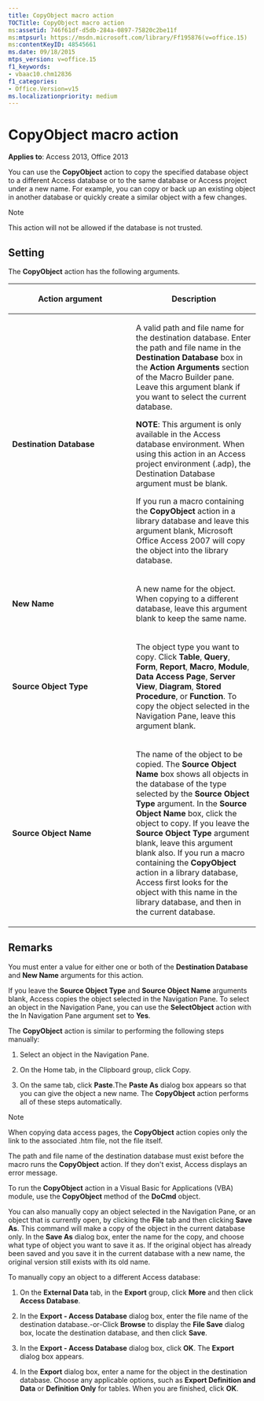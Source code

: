 ```yaml
---
title: CopyObject macro action
TOCTitle: CopyObject macro action
ms:assetid: 746f61df-d5db-284a-0897-75820c2be11f
ms:mtpsurl: https://msdn.microsoft.com/library/Ff195876(v=office.15)
ms:contentKeyID: 48545661
ms.date: 09/18/2015
mtps_version: v=office.15
f1_keywords:
- vbaac10.chm12836
f1_categories:
- Office.Version=v15
ms.localizationpriority: medium
---
```


# CopyObject macro action

**Applies to**: Access 2013, Office 2013

You can use the **CopyObject** action to copy the specified database object to a different Access database or to the same database or Access project under a new name. For example, you can copy or back up an existing object in another database or quickly create a similar object with a few changes.

> [!NOTE]
> This action will not be allowed if the database is not trusted. 

## Setting

The **CopyObject** action has the following arguments.

<table>
<colgroup>
<col style="width: 50%" />
<col style="width: 50%" />
</colgroup>
<thead>
<tr class="header">
<th><p>Action argument</p></th>
<th><p>Description</p></th>
</tr>
</thead>
<tbody>
<tr class="odd">
<td><p><strong>Destination Database</strong></p></td>
<td><p>A valid path and file name for the destination database. Enter the path and file name in the <strong>Destination Database</strong> box in the <strong>Action Arguments</strong> section of the Macro Builder pane. Leave this argument blank if you want to select the current database.</p><p><strong>NOTE</strong>: This argument is only available in the Access database environment. When using this action in an Access project environment (.adp), the Destination Database argument must be blank.</p>
<p>If you run a macro containing the <strong>CopyObject</strong> action in a library database and leave this argument blank, Microsoft Office Access 2007 will copy the object into the library database.</p></td>
</tr>
<tr class="even">
<td><p><strong>New Name</strong></p></td>
<td><p>A new name for the object. When copying to a different database, leave this argument blank to keep the same name.</p></td>
</tr>
<tr class="odd">
<td><p><strong>Source Object Type</strong></p></td>
<td><p>The object type you want to copy. Click <strong>Table</strong>, <strong>Query</strong>, <strong>Form</strong>, <strong>Report</strong>, <strong>Macro</strong>, <strong>Module</strong>, <strong>Data Access Page</strong>, <strong>Server View</strong>, <strong>Diagram</strong>, <strong>Stored Procedure</strong>, or <strong>Function</strong>. To copy the object selected in the Navigation Pane, leave this argument blank.</p></td>
</tr>
<tr class="even">
<td><p><strong>Source Object Name</strong></p></td>
<td><p>The name of the object to be copied. The <strong>Source Object Name</strong> box shows all objects in the database of the type selected by the <strong>Source Object Type</strong> argument. In the <strong>Source Object Name</strong> box, click the object to copy. If you leave the <strong>Source Object Type</strong> argument blank, leave this argument blank also. If you run a macro containing the <strong>CopyObject</strong> action in a library database, Access first looks for the object with this name in the library database, and then in the current database.</p></td>
</tr>
</tbody>
</table>


## Remarks

You must enter a value for either one or both of the **Destination Database** and **New Name** arguments for this action.

If you leave the **Source Object Type** and **Source Object Name** arguments blank, Access copies the object selected in the Navigation Pane. To select an object in the Navigation Pane, you can use the **SelectObject** action with the In Navigation Pane argument set to **Yes**.

The **CopyObject** action is similar to performing the following steps manually:

1. Select an object in the Navigation Pane.

2. On the Home tab, in the Clipboard group, click Copy.

3. On the same tab, click **Paste**.The **Paste As** dialog box appears so that you can give the object a new name. The **CopyObject** action performs all of these steps automatically.

> [!NOTE]
> When copying data access pages, the **CopyObject** action copies only the link to the associated .htm file, not the file itself.

The path and file name of the destination database must exist before the macro runs the **CopyObject** action. If they don't exist, Access displays an error message.

To run the **CopyObject** action in a Visual Basic for Applications (VBA) module, use the **CopyObject** method of the **DoCmd** object.

You can also manually copy an object selected in the Navigation Pane, or an object that is currently open, by clicking the **File** tab and then clicking **Save As**. This command will make a copy of the object in the current database only. In the **Save As** dialog box, enter the name for the copy, and choose what type of object you want to save it as. If the original object has already been saved and you save it in the current database with a new name, the original version still exists with its old name.

To manually copy an object to a different Access database:

1. On the **External Data** tab, in the **Export** group, click **More** and then click **Access Database**.

2. In the **Export - Access Database** dialog box, enter the file name of the destination database.-or-Click **Browse** to display the **File Save** dialog box, locate the destination database, and then click **Save**.

3. In the **Export - Access Database** dialog box, click **OK**. The **Export** dialog box appears.

4. In the **Export** dialog box, enter a name for the object in the destination database. Choose any applicable options, such as **Export Definition and Data** or **Definition Only** for tables. When you are finished, click **OK**.

